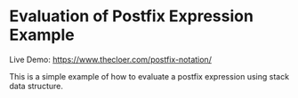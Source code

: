 # Evaluation of Postfix Expression Example

Live Demo: https://www.thecloer.com/postfix-notation/

This is a simple example of how to evaluate a postfix expression using stack data structure.
